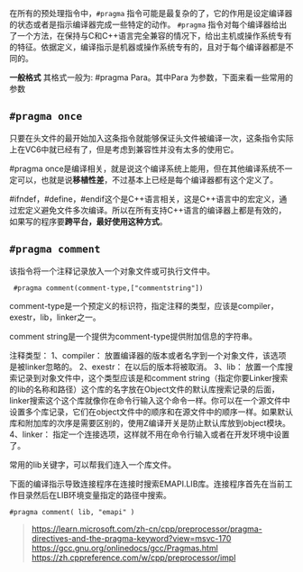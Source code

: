 在所有的预处理指令中，`#pragma` 指令可能是最复杂的了，它的作用是设定编译器的状态或者是指示编译器完成一些特定的动作。 `#pragma` 指令对每个编译器给出了一个方法，在保持与C和C++语言完全兼容的情况下，给出主机或操作系统专有的特征。依据定义，编译指示是机器或操作系统专有的，且对于每个编译器都是不同的。

**一般格式**
其格式一般为: \#pragma Para。其中Para 为参数，下面来看一些常用的参数

## `#pragma once`

只要在头文件的最开始加入这条指令就能够保证头文件被编译一次，这条指令实际上在VC6中就已经有了，但是考虑到兼容性并没有太多的使用它。

\#pragma once是编译相关，就是说这个编译系统上能用，但在其他编译系统不一定可以，也就是说**移植性差**，不过基本上已经是每个编译器都有这个定义了。

\#ifndef，\#define，\#endif这个是C++语言相关，这是C++语言中的宏定义，通过宏定义避免文件多次编译。所以在所有支持C++语言的编译器上都是有效的，如果写的程序要**跨平台，最好使用这种方式**。

## `#pragma comment`
该指令将一个注释记录放入一个对象文件或可执行文件中。

` #pragma comment(comment-type,["commentstring"])`

comment-type是一个预定义的标识符，指定注释的类型，应该是compiler，exestr，lib，linker之一。

comment string是一个提供为comment-type提供附加信息的字符串。

注释类型：
1、compiler：
放置编译器的版本或者名字到一个对象文件，该选项是被linker忽略的。
2、exestr：
在以后的版本将被取消。
3、lib：
放置一个库搜索记录到对象文件中，这个类型应该是和comment string（指定你要Linker搜索的lib的名称和路径）这个库的名字放在Object文件的默认库搜索记录的后面，linker搜索这个这个库就像你在命令行输入这个命令一样。你可以在一个源文件中设置多个库记录，它们在object文件中的顺序和在源文件中的顺序一样。如果默认库和附加库的次序是需要区别的，使用Z编译开关是防止默认库放到object模块。
4、linker：
指定一个连接选项，这样就不用在命令行输入或者在开发环境中设置了。

常用的lib关键字，可以帮我们连入一个库文件。

下面的编译指示导致连接程序在连接时搜索EMAPI.LIB库。连接程序首先在当前工作目录然后在LIB环境变量指定的路径中搜索。

```
#pragma comment( lib, "emapi" )
```

> https://learn.microsoft.com/zh-cn/cpp/preprocessor/pragma-directives-and-the-pragma-keyword?view=msvc-170
> https://gcc.gnu.org/onlinedocs/gcc/Pragmas.html
> https://zh.cppreference.com/w/cpp/preprocessor/impl

